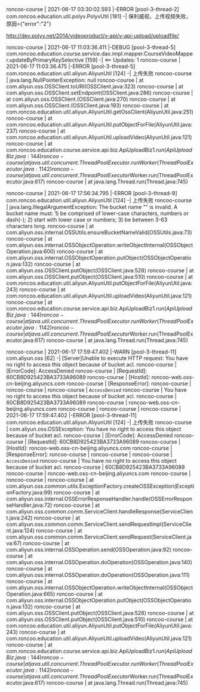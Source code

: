 roncoo-course     | 2021-06-17 03:30:02.593 |-ERROR [pool-3-thread-2] com.roncoo.education.util.polyv.PolyvUtil [181] -|   保利威视，上传视频失败，原因={"error":"2"}

http://dev.polyv.net/2014/videoproduct/v-api/v-api-upload/uploadfile/

roncoo-course     | 2021-06-17 11:03:36.411 |-DEBUG [pool-3-thread-5] com.roncoo.education.course.service.dao.impl.mapper.CourseVideoMapper.updateByPrimaryKeySelective [159] -|   <==    Updates: 1
roncoo-course     | 2021-06-17 11:03:36.475 |-ERROR [pool-3-thread-5] com.roncoo.education.util.aliyun.AliyunUtil [124] -|   上传失败
roncoo-course     | java.lang.NullPointerException: null
roncoo-course     |     at com.aliyun.oss.OSSClient.toURI(OSSClient.java:323)
roncoo-course     |     at com.aliyun.oss.OSSClient.setEndpoint(OSSClient.java:286)
roncoo-course     |     at com.aliyun.oss.OSSClient.<init>(OSSClient.java:270)
roncoo-course     |     at com.aliyun.oss.OSSClient.<init>(OSSClient.java:193)
roncoo-course     |     at com.roncoo.education.util.aliyun.AliyunUtil.getOssClient(AliyunUtil.java:251)
roncoo-course     |     at com.roncoo.education.util.aliyun.AliyunUtil.putObjectForFile(AliyunUtil.java:237)
roncoo-course     |     at com.roncoo.education.util.aliyun.AliyunUtil.uploadVideo(AliyunUtil.java:121)
roncoo-course     |     at com.roncoo.education.course.service.api.biz.ApiUploadBiz$1.run(ApiUploadBiz.java:144)
roncoo-course     |     at java.util.concurrent.ThreadPoolExecutor.runWorker(ThreadPoolExecutor.java:1142)
roncoo-course     |     at java.util.concurrent.ThreadPoolExecutor$Worker.run(ThreadPoolExecutor.java:617)
roncoo-course     |     at java.lang.Thread.run(Thread.java:745)


roncoo-course     | 2021-06-17 17:56:34.795 |-ERROR [pool-3-thread-9] com.roncoo.education.util.aliyun.AliyunUtil [124] -|   上传失败
roncoo-course     | java.lang.IllegalArgumentException: The bucket name "" is invalid. A bucket name must: 1) be comprised of lower-case characters, numbers or dash(-); 2) start with lower case or numbers; 3) be between 3-63 characters long.
roncoo-course     |     at com.aliyun.oss.internal.OSSUtils.ensureBucketNameValid(OSSUtils.java:73)
roncoo-course     |     at com.aliyun.oss.internal.OSSObjectOperation.writeObjectInternal(OSSObjectOperation.java:600)
roncoo-course     |     at com.aliyun.oss.internal.OSSObjectOperation.putObject(OSSObjectOperation.java:132)
roncoo-course     |     at com.aliyun.oss.OSSClient.putObject(OSSClient.java:528)
roncoo-course     |     at com.aliyun.oss.OSSClient.putObject(OSSClient.java:510)
roncoo-course     |     at com.roncoo.education.util.aliyun.AliyunUtil.putObjectForFile(AliyunUtil.java:243)
roncoo-course     |     at com.roncoo.education.util.aliyun.AliyunUtil.uploadVideo(AliyunUtil.java:121)
roncoo-course     |     at com.roncoo.education.course.service.api.biz.ApiUploadBiz$1.run(ApiUploadBiz.java:144)
roncoo-course     |     at java.util.concurrent.ThreadPoolExecutor.runWorker(ThreadPoolExecutor.java:1142)
roncoo-course     |     at java.util.concurrent.ThreadPoolExecutor$Worker.run(ThreadPoolExecutor.java:617)
roncoo-course     |     at java.lang.Thread.run(Thread.java:745)


roncoo-course     | 2021-06-17 17:59:47.402 |-WARN  [pool-3-thread-11] com.aliyun.oss [62] -|   [Server]Unable to execute HTTP request: You have no right to access this object because of bucket acl.
roncoo-course     | [ErrorCode]: AccessDenied
roncoo-course     | [RequestId]: 60CB8D925423BA3733A96089
roncoo-course     | [HostId]: roncoo-web.oss-cn-beijing.aliyuncs.com
roncoo-course     | [ResponseError]:
roncoo-course     | <?xml version="1.0" encoding="UTF-8"?>
roncoo-course     | <Error>
roncoo-course     |   <Code>AccessDenied</Code>
roncoo-course     |   <Message>You have no right to access this object because of bucket acl.</Message>
roncoo-course     |   <RequestId>60CB8D925423BA3733A96089</RequestId>
roncoo-course     |   <HostId>roncoo-web.oss-cn-beijing.aliyuncs.com</HostId>
roncoo-course     | </Error>
roncoo-course     |
roncoo-course     | 2021-06-17 17:59:47.402 |-ERROR [pool-3-thread-11] com.roncoo.education.util.aliyun.AliyunUtil [124] -|   上传失败
roncoo-course     | com.aliyun.oss.OSSException: You have no right to access this object because of bucket acl.
roncoo-course     | [ErrorCode]: AccessDenied
roncoo-course     | [RequestId]: 60CB8D925423BA3733A96089
roncoo-course     | [HostId]: roncoo-web.oss-cn-beijing.aliyuncs.com
roncoo-course     | [ResponseError]:
roncoo-course     | <?xml version="1.0" encoding="UTF-8"?>
roncoo-course     | <Error>
roncoo-course     |   <Code>AccessDenied</Code>
roncoo-course     |   <Message>You have no right to access this object because of bucket acl.</Message>
roncoo-course     |   <RequestId>60CB8D925423BA3733A96089</RequestId>
roncoo-course     |   <HostId>roncoo-web.oss-cn-beijing.aliyuncs.com</HostId>
roncoo-course     | </Error>
roncoo-course     |
roncoo-course     |     at com.aliyun.oss.common.utils.ExceptionFactory.createOSSException(ExceptionFactory.java:99)
roncoo-course     |     at com.aliyun.oss.internal.OSSErrorResponseHandler.handle(OSSErrorResponseHandler.java:72)
roncoo-course     |     at com.aliyun.oss.common.comm.ServiceClient.handleResponse(ServiceClient.java:242)
roncoo-course     |     at com.aliyun.oss.common.comm.ServiceClient.sendRequestImpl(ServiceClient.java:124)
roncoo-course     |     at com.aliyun.oss.common.comm.ServiceClient.sendRequest(ServiceClient.java:67)
roncoo-course     |     at com.aliyun.oss.internal.OSSOperation.send(OSSOperation.java:92)
roncoo-course     |     at com.aliyun.oss.internal.OSSOperation.doOperation(OSSOperation.java:140)
roncoo-course     |     at com.aliyun.oss.internal.OSSOperation.doOperation(OSSOperation.java:111)
roncoo-course     |     at com.aliyun.oss.internal.OSSObjectOperation.writeObjectInternal(OSSObjectOperation.java:665)
roncoo-course     |     at com.aliyun.oss.internal.OSSObjectOperation.putObject(OSSObjectOperation.java:132)
roncoo-course     |     at com.aliyun.oss.OSSClient.putObject(OSSClient.java:528)
roncoo-course     |     at com.aliyun.oss.OSSClient.putObject(OSSClient.java:510)
roncoo-course     |     at com.roncoo.education.util.aliyun.AliyunUtil.putObjectForFile(AliyunUtil.java:243)
roncoo-course     |     at com.roncoo.education.util.aliyun.AliyunUtil.uploadVideo(AliyunUtil.java:121)
roncoo-course     |     at com.roncoo.education.course.service.api.biz.ApiUploadBiz$1.run(ApiUploadBiz.java:144)
roncoo-course     |     at java.util.concurrent.ThreadPoolExecutor.runWorker(ThreadPoolExecutor.java:1142)
roncoo-course     |     at java.util.concurrent.ThreadPoolExecutor$Worker.run(ThreadPoolExecutor.java:617)
roncoo-course     |     at java.lang.Thread.run(Thread.java:745)